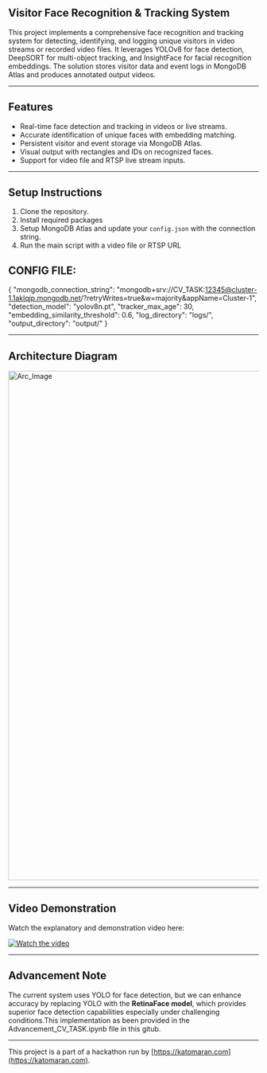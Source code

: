 ## Visitor Face Recognition & Tracking System

This project implements a comprehensive face recognition and tracking system for detecting, identifying, and logging unique visitors in video streams or recorded video files. It leverages YOLOv8 for face detection, DeepSORT for multi-object tracking, and InsightFace for facial recognition embeddings. The solution stores visitor data and event logs in MongoDB Atlas and produces annotated output videos.

---

## Features

- Real-time face detection and tracking in videos or live streams.
- Accurate identification of unique faces with embedding matching.
- Persistent visitor and event storage via MongoDB Atlas.
- Visual output with rectangles and IDs on recognized faces.
- Support for video file and RTSP live stream inputs.

---

## Setup Instructions

1. Clone the repository.
2. Install required packages
3. Setup MongoDB Atlas and update your `config.json` with the connection string.
4. Run the main script with a video file or RTSP URL

## CONFIG FILE:
{
"mongodb_connection_string": "mongodb+srv://CV_TASK:12345@cluster-1.1aklqjp.mongodb.net/?retryWrites=true&w=majority&appName=Cluster-1",
"detection_model": "yolov8n.pt",
"tracker_max_age": 30,
"embedding_similarity_threshold": 0.6,
"log_directory": "logs/",
"output_directory": "output/"
}

---

## Architecture Diagram

<img width="1024" height="1024" alt="Arc_Image" src="https://github.com/user-attachments/assets/0d8fb672-aa13-4679-814e-0456c1962647" />


---

## Video Demonstration

Watch the explanatory and demonstration video here:

[![Watch the video](https://img.youtube.com/vi/VIDEO_ID/0.jpg)](https://www.loom.com/share/75dbe29d10e14d9f8fbf070552f6e9d3?sid=7efe7007-0059-4e2a-a299-1d76490e5899)


---

## Advancement Note

The current system uses YOLO for face detection, but we can enhance accuracy by replacing YOLO with the **RetinaFace model**, which provides superior face detection capabilities especially under challenging conditions.This implementation as been provided in the Advancement_CV_TASK.ipynb file in this gitub.

---

This project is a part of a hackathon run by [https://katomaran.com](https://katomaran.com).
